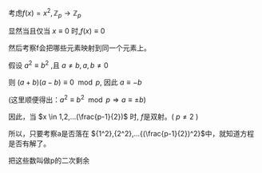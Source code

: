 


​考虑$f(x)=x^2,\mathbb{Z}_p \rightarrow \mathbb{Z}_p$ 

​显然当且仅当 $x\equiv0$ 时,$f(x)\equiv 0$

然后考察f会把哪些元素映射到同一个元素上。

假设 $a^2\equiv b^2$ ,且 $a\neq b,a,b\neq {0}$

则 $(a+b)(a-b)\equiv 0 \mod p$, 因此 $a\equiv -b$

(这里顺便得出：$a^2\equiv b^2\mod p\Rightarrow a\equiv \pm b$)

因此，当 $x \in 1,2,...(\frac{p-1}{2})$ 时, $f$是双射。( $p\neq 2$ )


所以，只要考察a是否落在
${1^2},{2^2},...{(\frac{p-1}{2})^2}$中，就知道方程是否有解了。

把这些数叫做p的二次剩余
